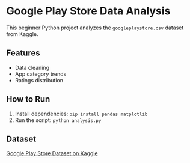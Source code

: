 # Google Play Store Data Analysis

This beginner Python project analyzes the `googleplaystore.csv` dataset from Kaggle.

## Features
- Data cleaning
- App category trends
- Ratings distribution


## How to Run
1. Install dependencies: `pip install pandas matplotlib`
2. Run the script: `python analysis.py`

## Dataset
[Google Play Store Dataset on Kaggle](https://www.kaggle.com/datasets/lava18/google-play-store-apps)

